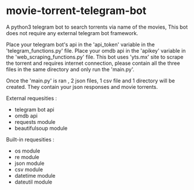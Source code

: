 # movie-torrent-telegram-bot

A python3 telegram bot to search torrents via name of the movies, This bot does not require any external telegram bot framework.

Place your telegram bot's api in the 'api_token' variable in the 'telegram_functions.py' file.
Place your omdb api in the 'apikey' variable in the 'web_scraping_functions.py' file.
This bot uses 'yts.mx' site to scrape the torrent and requires internet connection, please contain all the three files in the same directory and only run the 'main.py'.

Once the 'main.py' is ran , 2 json files, 1 csv file and 1 directory will be created.
They contain your json responses and movie torrents.

External requesities :
  * telegram bot api
  * omdb api
  * requests module
  * beautifulsoup module
  
Built-in requesities :
  * os module
  * re module
  * json module
  * csv module
  * datetime module
  * dateutil module

